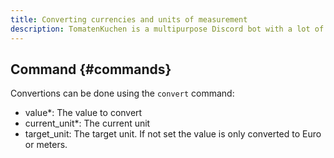 ```yaml
---
title: Converting currencies and units of measurement
description: TomatenKuchen is a multipurpose Discord bot with a lot of features. Using the convert command currencies and units of measurement can be converted.
---
```


## Command {#commands}

Convertions can be done using the `convert` command:

- value*: The value to convert
- current_unit*: The current unit
- target_unit: The target unit. If not set the value is only converted to Euro or meters.
